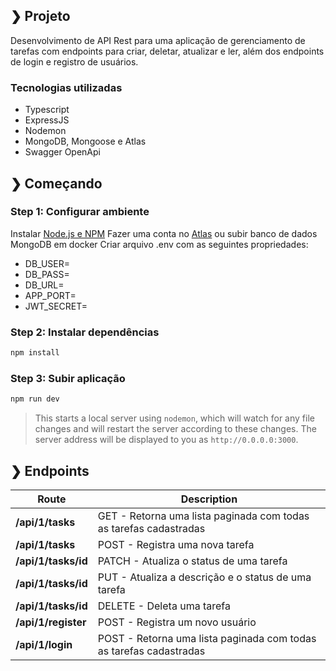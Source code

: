 ## ❯ Projeto

Desenvolvimento de API Rest para uma aplicação de gerenciamento de tarefas com endpoints para criar, deletar, atualizar e ler, além dos endpoints de login e registro de usuários.

### Tecnologias utilizadas

- Typescript
- ExpressJS
- Nodemon
- MongoDB, Mongoose e Atlas
- Swagger OpenApi


## ❯ Começando

### Step 1: Configurar ambiente

Instalar [Node.js e NPM](https://nodejs.org/en/download/)
Fazer uma conta no [Atlas](https://www.mongodb.com/cloud/atlas/register) ou subir banco de dados MongoDB em docker
Criar arquivo .env com as seguintes propriedades:
- DB_USER=
- DB_PASS=
- DB_URL=
- APP_PORT=
- JWT_SECRET=

### Step 2: Instalar dependências

```bash
npm install
```

### Step 3: Subir aplicação

```bash
npm run dev
```

> This starts a local server using `nodemon`, which will watch for any file changes and will restart the server according to these changes.
> The server address will be displayed to you as `http://0.0.0.0:3000`.



## ❯ Endpoints

| Route          | Description |
| -------------- | ----------- |
| **/api/1/tasks**   | GET - Retorna uma lista paginada com todas as tarefas cadastradas |
| **/api/1/tasks**   | POST - Registra uma nova tarefa |
| **/api/1/tasks/id**   | PATCH - Atualiza o status de uma tarefa |
| **/api/1/tasks/id**   | PUT - Atualiza a descrição e o status de uma tarefa |
| **/api/1/tasks/id**   | DELETE - Deleta uma tarefa |
| **/api/1/register**   | POST - Registra um novo usuário |
| **/api/1/login**   | POST - Retorna uma lista paginada com todas as tarefas cadastradas |

